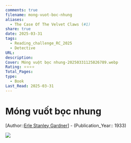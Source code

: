 ```yaml
---
comments: true
filename: mong-vuot-boc-nhung
aliases:
  - The Case Of The Velvet Claws (#1)
share: true
date: 2025-03-31
tags:
  - Reading_challenge_RC_2025
  - Detective
URL:
description:
Cover: Móng vuột bọc nhung-20250331125826789.webp
Rating: ⭐⭐⭐⭐
Total_Pages:
type:
  - Book
Last_Read: 2025-03-31
---
```

# Móng vuốt bọc nhung  
[Author::[Erle Stanley Gardner](Erle%20Stanley%20Gardner.md)] - (Publication_Year:: 1933)  
  
![](https://i.imgur.com/jP8rr5v.jpeg)  
